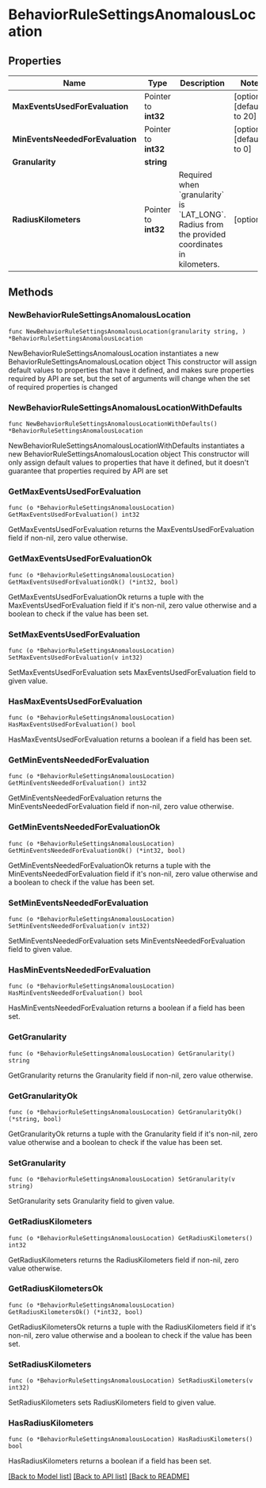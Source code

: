 # BehaviorRuleSettingsAnomalousLocation

## Properties

Name | Type | Description | Notes
------------ | ------------- | ------------- | -------------
**MaxEventsUsedForEvaluation** | Pointer to **int32** |  | [optional] [default to 20]
**MinEventsNeededForEvaluation** | Pointer to **int32** |  | [optional] [default to 0]
**Granularity** | **string** |  | 
**RadiusKilometers** | Pointer to **int32** | Required when &#x60;granularity&#x60; is &#x60;LAT_LONG&#x60;. Radius from the provided coordinates in kilometers. | [optional] 

## Methods

### NewBehaviorRuleSettingsAnomalousLocation

`func NewBehaviorRuleSettingsAnomalousLocation(granularity string, ) *BehaviorRuleSettingsAnomalousLocation`

NewBehaviorRuleSettingsAnomalousLocation instantiates a new BehaviorRuleSettingsAnomalousLocation object
This constructor will assign default values to properties that have it defined,
and makes sure properties required by API are set, but the set of arguments
will change when the set of required properties is changed

### NewBehaviorRuleSettingsAnomalousLocationWithDefaults

`func NewBehaviorRuleSettingsAnomalousLocationWithDefaults() *BehaviorRuleSettingsAnomalousLocation`

NewBehaviorRuleSettingsAnomalousLocationWithDefaults instantiates a new BehaviorRuleSettingsAnomalousLocation object
This constructor will only assign default values to properties that have it defined,
but it doesn't guarantee that properties required by API are set

### GetMaxEventsUsedForEvaluation

`func (o *BehaviorRuleSettingsAnomalousLocation) GetMaxEventsUsedForEvaluation() int32`

GetMaxEventsUsedForEvaluation returns the MaxEventsUsedForEvaluation field if non-nil, zero value otherwise.

### GetMaxEventsUsedForEvaluationOk

`func (o *BehaviorRuleSettingsAnomalousLocation) GetMaxEventsUsedForEvaluationOk() (*int32, bool)`

GetMaxEventsUsedForEvaluationOk returns a tuple with the MaxEventsUsedForEvaluation field if it's non-nil, zero value otherwise
and a boolean to check if the value has been set.

### SetMaxEventsUsedForEvaluation

`func (o *BehaviorRuleSettingsAnomalousLocation) SetMaxEventsUsedForEvaluation(v int32)`

SetMaxEventsUsedForEvaluation sets MaxEventsUsedForEvaluation field to given value.

### HasMaxEventsUsedForEvaluation

`func (o *BehaviorRuleSettingsAnomalousLocation) HasMaxEventsUsedForEvaluation() bool`

HasMaxEventsUsedForEvaluation returns a boolean if a field has been set.

### GetMinEventsNeededForEvaluation

`func (o *BehaviorRuleSettingsAnomalousLocation) GetMinEventsNeededForEvaluation() int32`

GetMinEventsNeededForEvaluation returns the MinEventsNeededForEvaluation field if non-nil, zero value otherwise.

### GetMinEventsNeededForEvaluationOk

`func (o *BehaviorRuleSettingsAnomalousLocation) GetMinEventsNeededForEvaluationOk() (*int32, bool)`

GetMinEventsNeededForEvaluationOk returns a tuple with the MinEventsNeededForEvaluation field if it's non-nil, zero value otherwise
and a boolean to check if the value has been set.

### SetMinEventsNeededForEvaluation

`func (o *BehaviorRuleSettingsAnomalousLocation) SetMinEventsNeededForEvaluation(v int32)`

SetMinEventsNeededForEvaluation sets MinEventsNeededForEvaluation field to given value.

### HasMinEventsNeededForEvaluation

`func (o *BehaviorRuleSettingsAnomalousLocation) HasMinEventsNeededForEvaluation() bool`

HasMinEventsNeededForEvaluation returns a boolean if a field has been set.

### GetGranularity

`func (o *BehaviorRuleSettingsAnomalousLocation) GetGranularity() string`

GetGranularity returns the Granularity field if non-nil, zero value otherwise.

### GetGranularityOk

`func (o *BehaviorRuleSettingsAnomalousLocation) GetGranularityOk() (*string, bool)`

GetGranularityOk returns a tuple with the Granularity field if it's non-nil, zero value otherwise
and a boolean to check if the value has been set.

### SetGranularity

`func (o *BehaviorRuleSettingsAnomalousLocation) SetGranularity(v string)`

SetGranularity sets Granularity field to given value.


### GetRadiusKilometers

`func (o *BehaviorRuleSettingsAnomalousLocation) GetRadiusKilometers() int32`

GetRadiusKilometers returns the RadiusKilometers field if non-nil, zero value otherwise.

### GetRadiusKilometersOk

`func (o *BehaviorRuleSettingsAnomalousLocation) GetRadiusKilometersOk() (*int32, bool)`

GetRadiusKilometersOk returns a tuple with the RadiusKilometers field if it's non-nil, zero value otherwise
and a boolean to check if the value has been set.

### SetRadiusKilometers

`func (o *BehaviorRuleSettingsAnomalousLocation) SetRadiusKilometers(v int32)`

SetRadiusKilometers sets RadiusKilometers field to given value.

### HasRadiusKilometers

`func (o *BehaviorRuleSettingsAnomalousLocation) HasRadiusKilometers() bool`

HasRadiusKilometers returns a boolean if a field has been set.


[[Back to Model list]](../README.md#documentation-for-models) [[Back to API list]](../README.md#documentation-for-api-endpoints) [[Back to README]](../README.md)


